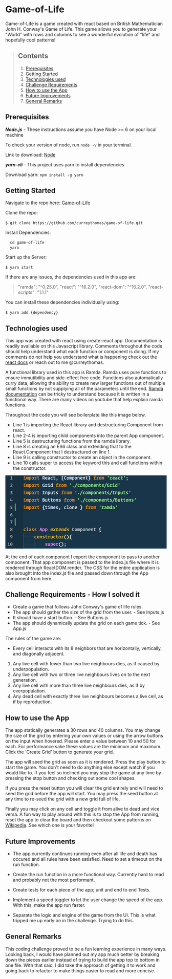 # Game-of-Life

Game-of-Life is a game created with react based on British Mathematician John H. Conway's Game of Life. This game allows you to generate your "World" with rows and columns to see a wonderful evolution of "life" and hopefully cool patterns!

> ## Contents
>
> 1. [Prerequisites](#Prerequisites)
> 1. [Getting Started](#Getting-Started)
> 1. [Technologies used](#Technologies-Used)
> 1. [Challenge Requirements](#Challenge-Requirements)
> 1. [How to use the App](#How-to-use-the-App)
> 1. [Future Improvements](#Future-Improvements)
> 1. [General Remarks](#General-Remarks)

## Prerequisites

_**Node.js**_ - These instructions assume you have Node >= 6 on your local machine

To check your version of node, run `node -v` in your terminal.

Link to download: [Node](https://nodejs.org/en/)

_**yarn-cli**_ - This project uses yarn to install dependencies

Download yarn: `npm install -g yarn`

## Getting Started

Navigate to the repo here: [Game-of-Life](https://github.com/curreythomas/game-of-life)

Clone the repo:

`$ git clone https://github.com/curreythomas/game-of-life.git`

Install Dependencies:

```#!/bin/bash
  cd game-of-life
  yarn
```

Start up the Server:

`$ yarn start`

If there are any issues, the dependencies used in this app are:

> "ramda": "^0.25.0",
> "react": "^16.2.0",
> "react-dom": "^16.2.0",
> "react-scripts": "1.1.1"

You can install these dependencies individually using:

`$ yarn add {dependency}`

## Technologies used

This app was created with react using create-react app. Documentation is readily available on this Javascript library. Comments throughout the code should help understand what each function or component is doing. If my comments do not help you understand what is happening check out the [react docs](https://reactjs.org/docs/hello-world.html) or reach out to me @curreythomas.

A functional library used in this app is Ramda. Ramda uses pure functions to ensure immutibility and side-effect free code. Functions also automatically curry data, allowing the ability to create new larger functions out of multiple small functions by not supplying all of the parameters until the end. [Ramda documentation](http://ramdajs.com/) can be tricky to understand because it is written in a functional way. There are many videos on youtube that help explain ramda functions.

Throughout the code you will see boilerplate like this image below.

* Line 1 is importing the React library and destructuring Component from react.
* Line 2-4 is importing child components into the parent App component.
* Line 5 is destructuring functions from the ramda library.
* Line 8 is creating an ES6 class and extending that to the React.Component that I destructured on line 1.
* Line 9 is calling constructor to create an object in the component.
* Line 10 calls super to access the keyword this and call functions within the constructor.

![react-component](https://github.com/curreythomas/game-of-life/blob/master/public/react-component.png)

At the end of each component I export the component to pass to another component. That app component is passed to the index.js file where it is rendered through ReactDOM.render. The CSS for the entire application is also brought into the index.js file and passed down through the App component from here.

## Challenge Requirements - How I solved it

* Create a game that follows John Conway's game of life rules.
* The app should gather the size of the grid from the user. - See Inputs.js
* It should have a start button. - See Buttons.js
* The app should dynamically update the grid on each game tick. - See App.js

The rules of the game are:

* Every cell interacts with its 8 neighbors that are horizontally, vertically, and diagonally adjacent.

1. Any live cell with fewer than two live neighbours dies, as if caused by underpopulation.
1. Any live cell with two or three live neighbours lives on to the next generation.
1. Any live cell with more than three live neighbours dies, as if by overpopulation.
1. Any dead cell with exactly three live neighbours becomes a live cell, as if by reproduction.

## How to use the App

The app statically generates a 30 rows and 40 columns. You may change the size of the grid by entering your own values or using the arrow buttons on the input when hovered. Please enter a value between 10 and 50 for each. For performance sake these values are the minimum and maximum. Click the 'Create Grid' button to generate your grid.

The app will seed the grid as soon as it is rendered. Press the play button to start the game. You don't need to do anything else except watch if you would like to. If you feel so inclined you may stop the game at any time by pressing the stop button and checking out some cool shapes.

If you press the reset button you will clear the grid entirely and will need to seed the grid before the app will start. You may press the seed button at any time to re-seed the grid with a new grid full of life.

Finally you may click on any cell and toggle it from alive to dead and vice versa. A fun way to play around with this is to stop the App from running, reset the app to clear the board and then checkout some patterns on [Wikipedia](https://en.wikipedia.org/wiki/Conway%27s_Game_of_Life#Examples_of_patterns). See which one is your favorite!

## Future Improvements

* The app currently continues running even after all life and death has occured and all rules have been satisfied. Need to set a timeout on the run function.

* Create the run function in a more functional way. Currently hard to read and probably not the most performant.

* Create tests for each piece of the app; unit and end to end Tests.

* Implement a speed toggler to let the user change the speed of the app. With this, make the app run faster.

* Separate the logic and engine of the game from the UI. This is what tripped me up early on in the challenge. Trying to do this.

## General Remarks

This coding challenge proved to be a fun learning experience in many ways. Looking back, I would have planned out my app much better by breaking down the pieces earlier instead of trying to build the app top to bottom in one file. With that said, I did take the approach of getting it to work and going back to refactor to make things easier to read and more concise.
